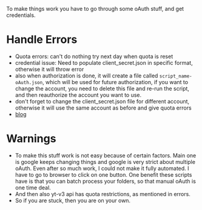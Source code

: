 To make things work you have to go through some oAuth stuff, and get credentials.

# Handle Errors
- Quota errors: can't do nothing try next day when quota is reset
- credential issue: Need to populate client_secret.json in specific format, otherwise it will throw error
- also when authorization is done, it will create a file called `script_name-oAuth.json`, which will be used for future authorization, if you want to change the account, you need to delete this file and re-run the script, and then reauthorize the account you want to use.
- don't forget to change the client_secret.json file for different account, otherwise it will use the same account as before and give quota errors
- [blog](https://sunil-dhaka.github.io/automation/automate-video-uploads.html)

# Warnings
- To make this stuff work is not easy because of certain factors. Main one is google keeps changing things and google is very strict about multiple oAuth. Even after so much work, I could not make it fully automated. I have to go to browser to click on one button. One benefit these scripts have is that you can batch process your folders, so that manual oAuth is one time deal.
- And then also yt-v3 api has quota restrictions, as mentioned in errors.
- So if you are stuck, then you are on your own. 
